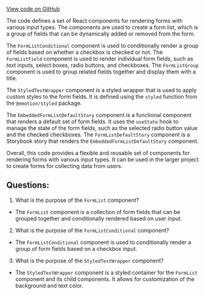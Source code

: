 [View code on GitHub](https://github.com/technologiestiftung/kulturdaten-frontend/blob/master/components/FormList/story.tsx)

The code defines a set of React components for rendering forms with various input types. The components are used to create a form list, which is a group of fields that can be dynamically added or removed from the form. 

The `FormListConditional` component is used to conditionally render a group of fields based on whether a checkbox is checked or not. The `FormListField` component is used to render individual form fields, such as text inputs, select boxes, radio buttons, and checkboxes. The `FormListGroup` component is used to group related fields together and display them with a title.

The `StyledTestWrapper` component is a styled wrapper that is used to apply custom styles to the form fields. It is defined using the `styled` function from the `@emotion/styled` package.

The `EmbeddedFormListDefaultStory` component is a functional component that renders a default set of form fields. It uses the `useState` hook to manage the state of the form fields, such as the selected radio button value and the checked checkboxes. The `FormListDefaultStory` component is a Storybook story that renders the `EmbeddedFormListDefaultStory` component.

Overall, this code provides a flexible and reusable set of components for rendering forms with various input types. It can be used in the larger project to create forms for collecting data from users.
## Questions: 
 1. What is the purpose of the `FormList` component?
- The `FormList` component is a collection of form fields that can be grouped together and conditionally rendered based on user input.

2. What is the purpose of the `FormListConditional` component?
- The `FormListConditional` component is used to conditionally render a group of form fields based on a checkbox input.

3. What is the purpose of the `StyledTestWrapper` component?
- The `StyledTestWrapper` component is a styled container for the `FormList` component and its child components. It allows for customization of the background and text color.